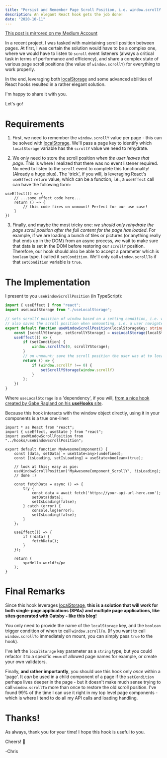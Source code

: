 ```yaml
---
title: "Persist and Remember Page Scroll Position, i.e. window.scrollY Using React Hooks"
description: An elegant React hook gets the job done!
date: "2020-10-11"
---
```


[This post is mirrored on my Medium Account](https://medium.com/@frewin.christopher/persist-and-remember-page-scroll-position-i-e-window-scrolly-using-react-hooks-f80884211f2d)

In a recent project, I was tasked with maintaining scroll position between pages. At first, I was certain the solution would have to be a complex one, where we would have to listen to `scroll` event listeners (always a critical task in terms of performance and efficiency), and share a complex state of various page scroll positions (the value of `window.scrollY`) for everything to work properly. 

In the end, leveraging both [localStorage]() and some advanced abilities of React hooks resulted in a rather elegant solution.

I'm happy to share it with you.

Let's go!

# Requirements

1. First, we need to remember the `window.scrollY` value per page - this can be solved with [localStorage](https://developer.mozilla.org/en-US/docs/Web/API/Window/localStorage). We'll pass a page key to identify which `localStorage` variable has the `scrollY` value we need to rehydrate.

2. We only need to store the scroll position _when the user leaves that page_. This is where I realized that there was no event listener required. No need to listen to the `scroll` event to complete this functionality! (Already a huge plus). The 'trick', if you will, is leveraging React's `useEffect` `return` value, which can be a function, i.e., a `useEffect` call can have the following form:

```tsx
useEffect(() => {
    // ...some effect code here...
    return () => {
        // this code fires on unmount! Perfect for our use case!
    }
})
```

3. Finally, and maybe the most tricky one: _we should only rehydrate the page scroll position after the full content for the page has loaded_. For example, if we are loading a bunch of tiles or pictures (or anything really that ends up in the DOM) from an async process, we wait to make sure that data is set in the DOM before restoring our `scrollY` position. Therefore, our hook should also be able to accept a parameter which is `boolean` type. I called it `setCondition`. We'll only call `window.scrollTo` if that `setCondition` variable is `true`.

# The Implementation

I present to you `useWindowScrollPosition` (in TypeScript):

```typescript
import { useEffect } from "react";
import useLocalStorage from "./useLocalStorage";

// sets scrollY position of window based on a setting condition, i.e. when api calls are done
// also saves the scroll position when unmounting, i.e. a user navigates to a different page
export default function useWindowScrollPosition(localStorageKey: string, setCondition: boolean): void {
    const [scrollYStorage, setScrollYStorage] = useLocalStorage(localStorageKey, 0);
    useEffect(() => {
        if (setCondition) {
            window.scrollTo(0, scrollYStorage);
        }
        // on unmount: save the scroll position the user was at to localStorage (only if non zero)
        return () => {
            if (window.scrollY !== 0) {
                setScrollYStorage(window.scrollY)
            }
        };
    })
}
```

Where `useLocalStorage` is a 'dependency', if you will, [from a nice hook created by Gabe Ragland on his **useHooks** site](https://usehooks.com/useLocalStorage/).

Because this hook interacts with the window object directly, using it in your components is a true one-liner:

```tsx
import * as React from "react";
import { useEffect, useState } from "react";
import useWindowScrollPosition from "../hooks/useWindowScrollPosition";

export default function MyAwesomeComponent() {
    const [data, setData] = useState<any>(undefined);
    const [isLoading, setIsLoading] = useState<boolean>(true);

    // look at this; easy as pie:
    useWindowScrollPosition('MyAwesomeComponent_ScrollY', !isLoading);
    // done :)

    const fetchData = async () => {
        try {
            const data = await fetch('https://your-api-url-here.com');
            setData(data);
            setIsLoading(false);
        } catch (error) {
            console.log(error);
            setIsLoading(false);
        }
    };

    useEffect(() => {
        if (!data) {
            fetchData();
        }
    });

    return (
        <p>Hello world!</p>
    );
}
```

# Final Remarks

Since this hook leverages [localStorage](https://developer.mozilla.org/en-US/docs/Web/API/Window/localStorage), **this is a solution that will work for both single-page applications (SPAs) and multiple page applications, like sites generated with Gatsby - like this blog!**

You only need to provide the name of the `localStorage` key, and the `boolean` trigger condition of when to call `window.scrollTo`. (If you want to call `window.scrollTo` immediately on mount, you can simply pass `true` to the hook).

I've left the `localStorage` key parameter as a `string` type, but you could refactor it to a specific `enum` of allowed page names for example, or create your own validators.

Finally, **and rather importantly**, you should use this hook only _once_ within a 'page'. It _can_ be used in a child component of a page if the `setCondition` perhaps lives deeper in the page - but it doesn't make much sense trying to call `window.scrollTo` more than once to restore the old scroll position. I've found 99% of the time I can use it right in my top level page components - which is where I tend to do all my API calls and loading handling.

# Thanks!

As always, thank you for your time! I hope this hook is useful to you.

Cheers! :beer:

-Chris